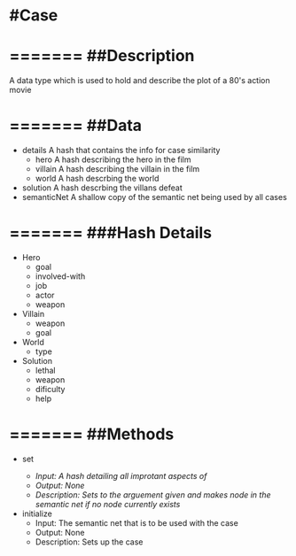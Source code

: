 #Case
=======

=======
##Description
=======

A data type which is used to hold and describe the plot of a 80's action movie

=======
##Data
=======

* details
	A hash that contains the info for case similarity
	* hero
		A hash describing the hero in the film
	* villain
		A hash describing the villain in the film
	* world
		A hash descrbing the world
* solution
	A hash descrbing the villans defeat
* semanticNet
	A shallow copy of the semantic net being used by all cases

=======
###Hash Details
=======

<!-- Note this is a hash with indifferent access -->

* Hero
	* goal
	* involved-with
	* job
	* actor
	* weapon
* Villain
	* weapon
	* goal
* World
	* type
* Solution
	* lethal
	* weapon
	* dificulty
	* help

=======
##Methods
=======

* set<Var>
	* Input:
		A hash detailing all improtant aspects of <var>
	* Output:
		None
	* Description:
		Sets <var> to the arguement given and makes node in the semantic net if no node currently exists
* initialize
	* Input:
		The semantic net that is to be used with the case
	* Output:
		None
	* Description:
		Sets up the case